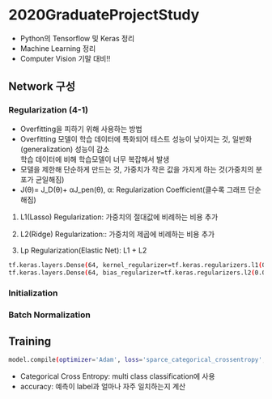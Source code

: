 # 2020GraduateProjectStudy
- Python의 Tensorflow 및 Keras 정리
- Machine Learning 정리
- Computer Vision 기말 대비!!

## Network 구성

### Regularization (4-1)
- Overfitting을 피하기 위해 사용하는 방법<br>
- Overfitting
  모델이 학습 데이터에 특화되어 테스트 성능이 낮아지는 것, 일반화(generalization) 성능이 감소<br>
  학습 데이터에 비해 학습모델이 너무 복잡해서 발생<br>
- 모델을 제한해 단순하게 만드는 것, 가중치가 작은 값을 가지게 하는 것(가중치의 분포가 균일해짐)<br>
- J(θ)= J_D(θ)+ αJ_pen(θ), α: Regularization Coefficient(클수록 그래프 단순해짐)<br>

1. L1(Lasso) Regularization: 가중치의 절대값에 비례하는 비용 추가

2. L2(Ridge) Regularization:: 가중치의 제곱에 비례하는 비용 추가

3. Lp Regularization(Elastic Net): L1 + L2

```bash
tf.keras.layers.Dense(64, kernel_regularizer=tf.keras.regularizers.l1(0.01))
tf.keras.layers.Dense(64, bias_regularizer=tf.keras.regularizers.l2(0.01))
```

### Initialization

### Batch Normalization


## Training
```bash
model.compile(optimizer='Adam', loss='sparce_categorical_crossentropy', metrics = ['accuracy'])
```
- Categorical Cross Entropy: multi class classification에 사용
- accuracy: 예측이 label과 얼마나 자주 일치하는지 계산

